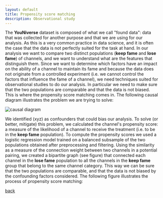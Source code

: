 ```yaml
---
layout: default
title: Propensity score matching
description: Observational study
---
```

The **YouNiverse** dataset is composed of what we call "found data": data that was collected for another purpose and that we are using for our analysis. As this is a very common practice in data science, and it is often the case that the data is not perfectly suited for the task at hand. In our analysis we want to compare two distinct populations (**keep fame** and **lose fame**) of channels, and we want to understand what are the features that distinguish them. Since we want to determine which factors have an impact on the ability of a channel to maintain its fame and because the data does not originate from a controlled experiment (i.e. we cannot control the factors that influence the fame of a channel), we need techniques suited for observational studies to do our analysis. In particular we need to make sure that the two populations are comparable and that the data is not biased. This is where the propensity score matching comes in. The following causal diagram illustrates the problem we are trying to solve:

![causal diagram](./images/causal_diagram.png)

We identified (xyz) as confounders that could bias our analysis. To solve (or better, mitigate) this problem, we calculated the channel's propensity score: a measure of the likelihood of a channel to receive the treatment (i.e. to be in the **keep fame** population). To compute the propensity scores we used a logistic regression model trained on a balanced subsample of the two populations obtained after preprocessing and filtering. Using the similarity as a measure of the connection weight between two channels in a potential pairing, we created a bipartite graph (see figure) that connected each channel in the **lose fame** population to all the channels in the **keep fame** group that belong to the same channel category. This way we can be sure that the two populations are comparable, and that the data is not biased by the confounding factors considered. The following figure illustrates the process of propensity score matching:

[back](./)

